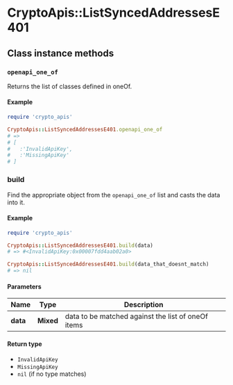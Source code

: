 # CryptoApis::ListSyncedAddressesE401

## Class instance methods

### `openapi_one_of`

Returns the list of classes defined in oneOf.

#### Example

```ruby
require 'crypto_apis'

CryptoApis::ListSyncedAddressesE401.openapi_one_of
# =>
# [
#   :'InvalidApiKey',
#   :'MissingApiKey'
# ]
```

### build

Find the appropriate object from the `openapi_one_of` list and casts the data into it.

#### Example

```ruby
require 'crypto_apis'

CryptoApis::ListSyncedAddressesE401.build(data)
# => #<InvalidApiKey:0x00007fdd4aab02a0>

CryptoApis::ListSyncedAddressesE401.build(data_that_doesnt_match)
# => nil
```

#### Parameters

| Name | Type | Description |
| ---- | ---- | ----------- |
| **data** | **Mixed** | data to be matched against the list of oneOf items |

#### Return type

- `InvalidApiKey`
- `MissingApiKey`
- `nil` (if no type matches)

